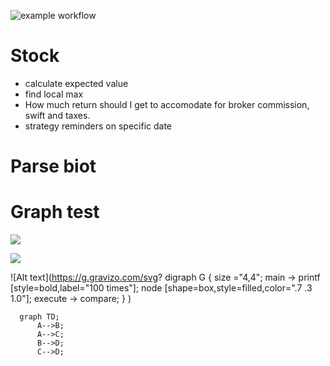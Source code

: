 
![example workflow](https://github.com/tsh/market-analyzer/actions/workflows/python-app.yml/badge.svg)
# Stock
- calculate expected value
- find local max
- How much return should I get to accomodate for broker commission, swift and taxes.
- strategy reminders on specific date

# Parse biot

# Graph test    



<img src='https://g.gravizo.com/svg?digraph G {
   main -> parse -> execute;
   main -> printf;
   execute -> compare;
 }
'/>


<img src='https://g.gravizo.com/svg?
 digraph G {
   main -> parse -> execute;
 }
'/>


![Alt text](https://g.gravizo.com/svg?
  digraph G {
    size ="4,4";
    main -> printf [style=bold,label="100 times"];
    node [shape=box,style=filled,color=".7 .3 1.0"];
    execute -> compare;
  }
)


```mermaid
  graph TD;
      A-->B;
      A-->C;
      B-->D;
      C-->D;
```
